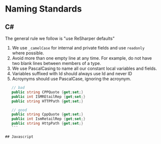 # Naming Standards

## C#

The general rule we follow is "use ReSharper defaults"

1. We use `_camelCase` for internal and private fields and use `readonly` where possible.
2. Avoid more than one empty line at any time. For example, do not have two blank lines between members of a type.
3. We use PascalCasing to name all our constant local variables and fields.
4. Variables suffixed with Id should always use Id and never ID
5. Acroynyms should use PascalCase, ignoring the acroynym.
 ```C#
    // bad
    public string CPPQuote {get;set;}
    public int ISMREtailRep {get;set;}
    public string HTTPPath {get;set;}

    // good
    public string CppQuote {get;set;}
    public int IsmRetailRep {get;set;}
    public string HttpPath {get;set;}
    ```

## Javascript